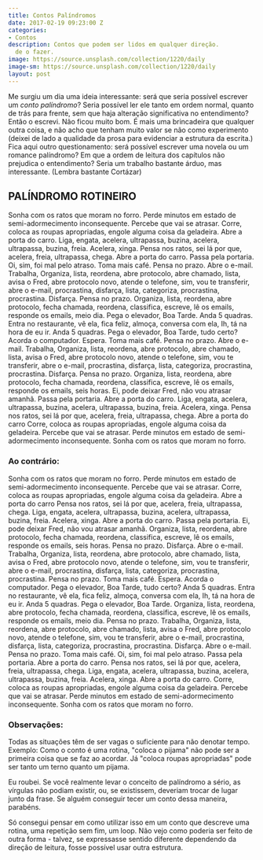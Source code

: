 ```yaml
---
title: Contos Palíndromos
date: 2017-02-19 09:23:00 Z
categories:
- Contos
description: Contos que podem ser lidos em qualquer direção.
  de o fazer.
image: https://source.unsplash.com/collection/1220/daily
image-sm: https://source.unsplash.com/collection/1220/daily
layout: post
---
```


Me surgiu um dia uma ideia interessante: será que seria possível escrever um _conto palíndromo_?
Seria possível ler ele tanto em ordem normal, quanto de trás para frente, sem que haja alteração significativa no entendimento?
Então o escrevi. Não ficou muito bom. É mais uma brincadeira que qualquer outra coisa, e não acho que tenham muito valor se não como experimento (deixei de lado a qualidade da prosa para evidenciar a estrutura da escrita.)
Fica aqui outro questionamento: será possível escrever uma novela ou um romance palíndromo? Em que a ordem de leitura dos capítulos não prejudica o entendimento? Seria um trabalho bastante árduo, mas interessante. (Lembra bastante Cortázar)


## PALÍNDROMO ROTINEIRO

Sonha com os ratos que moram no forro. Perde minutos em estado de semi-adormecimento inconsequente. Percebe que vai se atrasar. Corre, coloca as roupas apropriadas, engole alguma coisa da geladeira. Abre a porta do carro. Liga, engata, acelera, ultrapassa, buzina, acelera, ultrapassa, buzina, freia. Acelera, xinga. Pensa nos ratos, sei lá por que, acelera, freia, ultrapassa, chega. Abre a porta do carro. Passa pela portaria. Oi, sim, foi mal pelo atraso. Toma mais café. Pensa no prazo. Abre o e-mail. Trabalha, Organiza, lista, reordena, abre protocolo, abre chamado, lista, avisa o Fred, abre protocolo novo, atende o telefone, sim, vou te transferir, abre o e-mail, procrastina, disfarça, lista, categoriza, procrastina, procrastina. Disfarça. Pensa no prazo. Organiza, lista, reordena, abre protocolo, fecha chamada, reordena, classifica, escreve, lê os emails, responde os emails, meio dia. Pega o elevador, Boa Tarde. Anda 5 quadras. Entra no restaurante, vê ela, fica feliz, almoça, conversa com ela, Ih, tá na hora de eu ir. Anda 5 quadras. Pega o elevador, Boa Tarde, tudo certo? Acorda o computador. Espera. Toma mais café. Pensa no prazo. Abre o e-mail. Trabalha, Organiza, lista, reordena, abre protocolo, abre chamado, lista, avisa o Fred, abre protocolo novo, atende o telefone, sim, vou te transferir, abre o e-mail, procrastina, disfarça, lista, categoriza, procrastina, procrastina. Disfarça. Pensa no prazo. Organiza, lista, reordena, abre protocolo, fecha chamada, reordena, classifica, escreve, lê os emails, responde os emails, seis horas. Ei, pode deixar Fred, não vou atrasar amanhã. Passa pela portaria. Abre a porta do carro. Liga, engata, acelera, ultrapassa, buzina, acelera, ultrapassa, buzina, freia. Acelera, xinga. Pensa nos ratos, sei lá por que, acelera, freia, ultrapassa, chega. Abre a porta do carro Corre, coloca as roupas apropriadas, engole alguma coisa da geladeira. Percebe que vai se atrasar. Perde minutos em estado de semi-adormecimento inconsequente. Sonha com os ratos que moram no forro.

### Ao contrário:

Sonha com os ratos que moram no forro. Perde minutos em estado de semi-adormecimento inconsequente. Percebe que vai se atrasar. Corre, coloca as roupas apropriadas, engole alguma coisa da geladeira. Abre a porta do carro Pensa nos ratos, sei lá por que, acelera, freia, ultrapassa, chega. Liga, engata, acelera, ultrapassa, buzina, acelera, ultrapassa, buzina, freia. Acelera, xinga. Abre a porta do carro. Passa pela portaria. Ei, pode deixar Fred, não vou atrasar amanhã. Organiza, lista, reordena, abre protocolo, fecha chamada, reordena, classifica, escreve, lê os emails, responde os emails, seis horas. Pensa no prazo. Disfarça. Abre o e-mail. Trabalha, Organiza, lista, reordena, abre protocolo, abre chamado, lista, avisa o Fred, abre protocolo novo, atende o telefone, sim, vou te transferir, abre o e-mail, procrastina, disfarça, lista, categoriza, procrastina, procrastina. Pensa no prazo. Toma mais café. Espera. Acorda o computador. Pega o elevador, Boa Tarde, tudo certo? Anda 5 quadras. Entra no restaurante, vê ela, fica feliz, almoça, conversa com ela, Ih, tá na hora de eu ir. Anda 5 quadras. Pega o elevador, Boa Tarde. Organiza, lista, reordena, abre protocolo, fecha chamada, reordena, classifica, escreve, lê os emails, responde os emails, meio dia. Pensa no prazo. Trabalha, Organiza, lista, reordena, abre protocolo, abre chamado, lista, avisa o Fred, abre protocolo novo, atende o telefone, sim, vou te transferir, abre o e-mail, procrastina, disfarça, lista, categoriza, procrastina, procrastina. Disfarça. Abre o e-mail. Pensa no prazo. Toma mais café. Oi, sim, foi mal pelo atraso. Passa pela portaria. Abre a porta do carro. Pensa nos ratos, sei lá por que, acelera, freia, ultrapassa, chega. Liga, engata, acelera, ultrapassa, buzina, acelera, ultrapassa, buzina, freia. Acelera, xinga. Abre a porta do carro. Corre, coloca as roupas apropriadas, engole alguma coisa da geladeira. Percebe que vai se atrasar. Perde minutos em estado de semi-adormecimento inconsequente. Sonha com os ratos que moram no forro.

### Observações: 

Todas as situações têm de ser vagas o suficiente para não denotar tempo. Exemplo: Como o conto é uma rotina, "coloca o pijama" não pode ser a primeira coisa que se faz ao acordar. Já "coloca roupas apropriadas" pode ser tanto um terno quanto um pijama.

Eu roubei. Se você realmente levar o conceito de palíndromo a sério, as vírgulas não podiam existir, ou, se existissem, deveriam trocar de lugar junto da frase. Se alguém conseguir tecer um conto dessa maneira, parabéns.

Só consegui pensar em como utilizar isso em um conto que descreve uma rotina, uma repetição sem fim, um loop. Não vejo como poderia ser feito de outra forma - talvez, se expressasse sentido diferente dependendo da direção de leitura, fosse possível usar outra estrutura.
